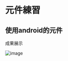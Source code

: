 元件練習
===
使用android的元件
---

成果展示

![image](https://user-images.githubusercontent.com/72558210/136035340-6feb13ba-6c92-4012-b300-826e6aeb89ca.png)



